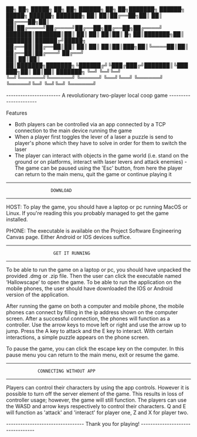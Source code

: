 ██╗  ██╗ █████╗ ██╗     ██╗      ██████╗ ██╗    ██╗███████╗ ██████╗ █████╗ ██████╗ ███████╗
██║  ██║██╔══██╗██║     ██║     ██╔═══██╗██║    ██║██╔════╝██╔════╝██╔══██╗██╔══██╗██╔════╝
███████║███████║██║     ██║     ██║   ██║██║ █╗ ██║███████╗██║     ███████║██████╔╝█████╗  
██╔══██║██╔══██║██║     ██║     ██║   ██║██║███╗██║╚════██║██║     ██╔══██║██╔═══╝ ██╔══╝  
██║  ██║██║  ██║███████╗███████╗╚██████╔╝╚███╔███╔╝███████║╚██████╗██║  ██║██║     ███████╗
╚═╝  ╚═╝╚═╝  ╚═╝╚══════╝╚══════╝ ╚═════╝  ╚══╝╚══╝ ╚══════╝ ╚═════╝╚═╝  ╚═╝╚═╝     ╚══════╝

----------------------- A revolutionary two-player local coop game ----------------------

Features
- Both players can be controlled via an app connected by a TCP connection to the main device running the game
- When a player first toggles the lever of a laser a puzzle is send to player's phone which they have to solve in order for them to switch the laser
- The player can interact with objects in the game world (i.e. stand on the ground or on platforms, interact with laser levers and attack enemies)
‌- The game can be paused using the 'Esc' button, from here the player can return to the main menu, quit the game or continue playing it
-----------------------------------------------------------------------------------------
	   				 DOWNLOAD
-----------------------------------------------------------------------------------------

HOST: To play the game, you should have a laptop or pc running MacOS or Linux. If you're 
reading this you probably managed to get the game installed.

PHONE: The executable is available on the Project Software Engineering Canvas page.
Either Android or IOS devices suffice.



-----------------------------------------------------------------------------------------
				      GET IT RUNNING
-----------------------------------------------------------------------------------------

To be able to run the game on a laptop or pc, you should have unpacked the provided .dmg
or .zip file. Then the user can click the executable named ‘Hallowscape’ to open the game.
To be able to run the application on the mobile phones, the user should have downloaded
the IOS or Android version of the application.



After running the game on both a computer and mobile phone, the mobile phones can connect
by filling in the ip address shown on the computer screen. After a successful connection,
the phones will function as a controller. Use the arrow keys to move left or right and 
use the arrow up to jump. Press the A key to attack and the E key to interact. With 
certain interactions, a simple puzzle appears on the phone screen. 


To pause the game, you can click the escape key on the computer. In this pause menu you
can return to the main menu, exit or resume the game.


-----------------------------------------------------------------------------------------
				CONNECTING WITHOUT APP
-----------------------------------------------------------------------------------------

Players can control their characters by using the app controls. However it is possible to
turn off the server element of the game. This results in loss of controller usage;
however, the game will still function. The players can use the WASD and arrow keys
respectively to control their characters. Q and E will function as 'attack' and 'interact'
for player one, Z and X for player two.


--------------------------------- Thank you for playing! ---------------------------------
